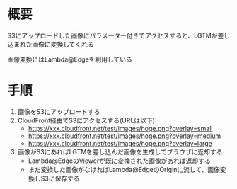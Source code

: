 # 概要

S3にアップロードした画像にパラメーター付きでアクセスすると、LGTMが差し込まれた画像に変換してくれる

画像変換にはLambda@Edgeを利用している

# 手順

1. 画像をS3にアップロードする
1. CloudFront経由でS3にアクセスする(URLは以下)
    - https://xxx.cloudfront.net/test/images/hoge.png?overlay=small
    - https://xxx.cloudfront.net/test/images/hoge.png?overlay=medium
    - https://xxx.cloudfront.net/test/images/hoge.png?overlay=large
1. 画像がS3にあればLGTMを差し込んだ画像を生成してブラウザに返却する
    - Lambda@EdgeのViewerが既に変換された画像があれば返却する
    - まだ変換した画像がなければLambda@EdgeのOriginに流して、画像変換しS3に保存する